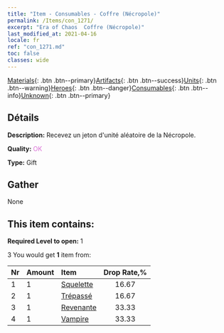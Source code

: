 ```yaml
---
title: "Item - Consumables - Coffre (Nécropole)"
permalink: /Items/con_1271/
excerpt: "Era of Chaos  Coffre (Nécropole)"
last_modified_at: 2021-04-16
locale: fr
ref: "con_1271.md"
toc: false
classes: wide
---
```

 [Materials](/fr/Items/){: .btn .btn--primary}[Artifacts](/fr/Items/Artifacts/){: .btn .btn--success}[Units](/fr/Items/Units/){: .btn .btn--warning}[Heroes](/fr/Items/Heroes/){: .btn .btn--danger}[Consumables](/fr/Items/Consumables/){: .btn .btn--info}[Unknown](/fr/Items/Unknown/){: .btn .btn--primary}

## Détails
 **Description:** Recevez un jeton d'unité aléatoire de la Nécropole.

 **Quality:** <span style="color: #DA70D6">OK</span>

 **Type:** Gift

## Gather

  None

## This item contains:

 **Required Level to open:** 1

 3 You would get **1** item  from:

  | Nr | Amount |     Item    | Drop Rate,% |
  |:---|:-------|:------------|:---------:|
  | 1 | 1 | [Squelette](/fr/Items/unt_208/) | 16.67 | 
  | 2 | 1 | [Trépassé](/fr/Items/unt_209/) | 16.67 | 
  | 3 | 1 | [Revenante](/fr/Items/unt_210/) | 33.33 | 
  | 4 | 1 | [Vampire](/fr/Items/unt_211/) | 33.33 | 
